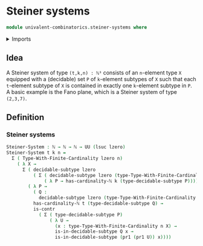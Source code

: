# Steiner systems

```agda
module univalent-combinatorics.steiner-systems where
```

<details><summary>Imports</summary>

```agda
open import elementary-number-theory.natural-numbers

open import foundation.contractible-types
open import foundation.decidable-subtypes
open import foundation.dependent-pair-types
open import foundation.universe-levels

open import univalent-combinatorics.finite-types
```

</details>

## Idea

A Steiner system of type `(t,k,n) : ℕ³` consists of an `n`-element type `X`
equipped with a (decidable) set `P` of `k`-element subtypes of `X` such that
each `t`-element subtype of `X` is contained in exactly one `k`-element subtype
in `P`. A basic example is the Fano plane, which is a Steiner system of type
`(2,3,7)`.

## Definition

### Steiner systems

```agda
Steiner-System : ℕ → ℕ → ℕ → UU (lsuc lzero)
Steiner-System t k n =
  Σ ( Type-With-Finite-Cardinality lzero n)
    ( λ X →
      Σ ( decidable-subtype lzero
          ( Σ ( decidable-subtype lzero (type-Type-With-Finite-Cardinality n X))
              ( λ P → has-cardinality-ℕ k (type-decidable-subtype P))))
        ( λ P →
          ( Q :
            decidable-subtype lzero (type-Type-With-Finite-Cardinality n X)) →
          has-cardinality-ℕ t (type-decidable-subtype Q) →
          is-contr
            ( Σ ( type-decidable-subtype P)
                ( λ U →
                  (x : type-Type-With-Finite-Cardinality n X) →
                  is-in-decidable-subtype Q x →
                  is-in-decidable-subtype (pr1 (pr1 U)) x))))
```
